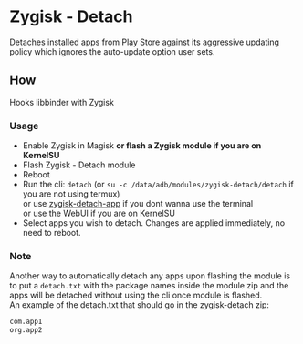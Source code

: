 # Zygisk - Detach

Detaches installed apps from Play Store against its aggressive updating policy which ignores the auto-update option user sets.

## How

Hooks libbinder with Zygisk

### Usage

* Enable Zygisk in Magisk **or flash a Zygisk module if you are on KernelSU**
* Flash Zygisk - Detach module
* Reboot
* Run the cli: `detach` (or `su -c /data/adb/modules/zygisk-detach/detach` if you are not using termux)  
 or use [zygisk-detach-app](https://github.com/j-hc/zygisk-detach-app) if you dont wanna use the terminal  
 or use the WebUI if you are on KernelSU
* Select apps you wish to detach. Changes are applied immediately, no need to reboot.

### Note

Another way to automatically detach any apps upon flashing the module is to put a `detach.txt` with the package names inside the module zip and the apps will be detached without using the cli once module is flashed.  
An example of the detach.txt that should go in the zygisk-detach zip:

```txt
com.app1
org.app2
```

